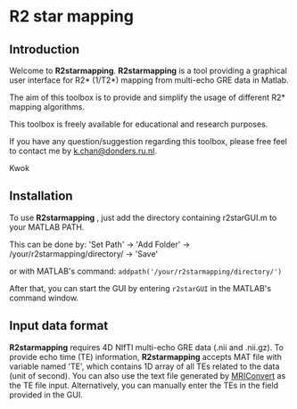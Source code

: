 # R2 star mapping

## Introduction

Welcome to **R2starmapping**. **R2starmapping** is a tool providing a graphical user interface for R2* (1/T2*) mapping from multi-echo GRE data in Matlab.

The aim of this toolbox is to provide and simplify the usage of different R2* mapping algorithms. 

This toolbox is freely available for educational and research purposes. 

If you have any question/suggestion regarding this toolbox, please free feel to contact me by k.chan@donders.ru.nl.

Kwok

## Installation

To use **R2starmapping** , just add the directory containing r2starGUI.m to your MATLAB PATH.

This can be done by:
'Set Path' -> 'Add Folder' -> /your/r2starmapping/directory/ -> 'Save'  

or with MATLAB's command: `addpath('/your/r2starmapping/directory/')`  

After that, you can start the GUI by entering `r2starGUI` in the MATLAB's command window.

## Input data format

**R2starmapping** requires 4D NIfTI multi-echo GRE data (.nii and .nii.gz). To provide echo time (TE) information, **R2starmapping** accepts MAT file with variable named 'TE', which contains 1D array of all TEs related to the data (unit of second). You can also use the text file generated by [MRIConvert](https://lcni.uoregon.edu/downloads/mriconvert) as the TE file input. Alternatively, you can manually enter the TEs in the field provided in the GUI.


